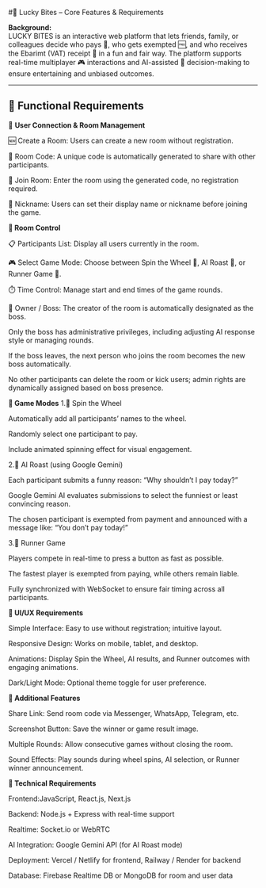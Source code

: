 #🤪 Lucky Bites – Core Features & Requirements

**Background:**  
LUCKY BITES is an interactive web platform that lets friends, family, or colleagues decide who pays 💸, who gets exempted 🆓, and who receives the Ebarimt (VAT) receipt 🧾 in a fun and fair way. The platform supports real-time multiplayer 🎮 interactions and AI-assisted 🤖 decision-making to ensure entertaining and unbiased outcomes.

---
## 🔄 Functional Requirements
🔹 **User Connection & Room Management**

🆕 Create a Room: Users can create a new room without registration.

🔑 Room Code: A unique code is automatically generated to share with other participants.

🚪 Join Room: Enter the room using the generated code, no registration required.

👤 Nickname: Users can set their display name or nickname before joining the game.

**🔹 Room Control**

📋 Participants List: Display all users currently in the room.

🎮 Select Game Mode: Choose between Spin the Wheel 🎡, AI Roast 🤖, or Runner Game 🏃.

⏱️ Time Control: Manage start and end times of the game rounds.

👑 Owner / Boss: The creator of the room is automatically designated as the boss.

Only the boss has administrative privileges, including adjusting AI response style or managing rounds.

If the boss leaves, the next person who joins the room becomes the new boss automatically.

No other participants can delete the room or kick users; admin rights are dynamically assigned based on boss presence.

**🔹 Game Modes**
1.🎡 Spin the Wheel

Automatically add all participants’ names to the wheel.

Randomly select one participant to pay.

Include animated spinning effect for visual engagement.

2.🤖 AI Roast (using Google Gemini)

Each participant submits a funny reason: “Why shouldn’t I pay today?”

Google Gemini AI evaluates submissions to select the funniest or least convincing reason.

The chosen participant is exempted from payment and announced with a message like: “You don’t pay today!”

3.🐌 Runner Game

Players compete in real-time to press a button as fast as possible.

The fastest player is exempted from paying, while others remain liable.

Fully synchronized with WebSocket to ensure fair timing across all participants.

**🔹 UI/UX Requirements**

Simple Interface: Easy to use without registration; intuitive layout.

Responsive Design: Works on mobile, tablet, and desktop.

Animations: Display Spin the Wheel, AI results, and Runner outcomes with engaging animations.

Dark/Light Mode: Optional theme toggle for user preference.

**🔹 Additional Features**

Share Link: Send room code via Messenger, WhatsApp, Telegram, etc.

Screenshot Button: Save the winner or game result image.

Multiple Rounds: Allow consecutive games without closing the room.

Sound Effects: Play sounds during wheel spins, AI selection, or Runner winner announcement.

**🔹 Technical Requirements**

Frontend:JavaScript, React.js, Next.js

Backend: Node.js + Express with real-time support

Realtime: Socket.io or WebRTC

AI Integration: Google Gemini API (for AI Roast mode)

Deployment: Vercel / Netlify for frontend, Railway / Render for backend

Database: Firebase Realtime DB or MongoDB for room and user data
